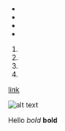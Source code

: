 #

##

### 

####

#####

* 
* 
* 
* 

1.
2.
3. 
4. 

[link](https://af.codes)

![alt text](https://idk.com/idk.png)

Hello *bold* **bold** 